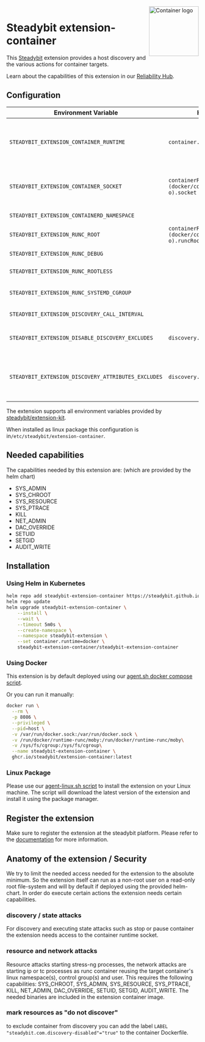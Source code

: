 <img src="./logo.svg" height="130" align="right" alt="Container logo">

# Steadybit extension-container

This [Steadybit](https://www.steadybit.com/) extension provides a host discovery and the various actions for container
targets.

Learn about the capabilities of this extension in
our [Reliability Hub](https://hub.steadybit.com/extension/com.steadybit.extension_container).

## Configuration

| Environment Variable                                | Helm value                                             | Meaning                                                                                                                    | Required | Default |
|-----------------------------------------------------|--------------------------------------------------------|----------------------------------------------------------------------------------------------------------------------------|----------|---------|
| `STEADYBIT_EXTENSION_CONTAINER_RUNTIME`             | `container.runtime`                                    | The container runtime to user either `docker`, `containerd` or `cri-o`. Will be automatically configured if not specified. | yes      | (auto)  |
| `STEADYBIT_EXTENSION_CONTAINER_SOCKET`              | `containerRuntimes.(docker/containerd/cri-o).socket`   | The socket used to connect to the container runtime. Will be automatically configured if not specified.                    | yes      | (auto)  |
| `STEADYBIT_EXTENSION_CONTAINERD_NAMESPACE`          |                                                        | The containerd namespace to use.                                                                                           | yes      | k8s.io  |
| `STEADYBIT_EXTENSION_RUNC_ROOT`                     | `containerRuntimes.(docker/containerd/cri-o).runcRoot` | The runc root to use.                                                                                                      | yes      | (auto)  |
| `STEADYBIT_EXTENSION_RUNC_DEBUG`                    |                                                        | Activate debug mode for runc.                                                                                              | yes      | k8s.io  |
| `STEADYBIT_EXTENSION_RUNC_ROOTLESS`                 |                                                        | Set value for runc --rootless parameter                                                                                    | yes      | k8s.io  |
| `STEADYBIT_EXTENSION_RUNC_SYSTEMD_CGROUP`           |                                                        | Set value for runc --systemd-cgroup parameter                                                                              | yes      | k8s.io  |
| `STEADYBIT_EXTENSION_DISCOVERY_CALL_INTERVAL`       |                                                        | Interval for container discovery                                                                                           | false    | `30s`   |
| `STEADYBIT_EXTENSION_DISABLE_DISCOVERY_EXCLUDES`    | `discovery.disableExcludes`                            | Ignore discovery excludes specified by `steadybit.com/discovery-disabled`                                                  | false    | `false` |
| `STEADYBIT_EXTENSION_DISCOVERY_ATTRIBUTES_EXCLUDES` | `discovery.attributes.excludes`                        | List of Target Attributes which will be excluded during discovery. Checked by key equality and supporting trailing "*"     | false    |         |

The extension supports all environment variables provided by [steadybit/extension-kit](https://github.com/steadybit/extension-kit#environment-variables).

When installed as linux package this configuration is in`/etc/steadybit/extension-container`.

## Needed capabilities

The capabilities needed by this extension are: (which are provided by the helm chart)

- SYS_ADMIN
- SYS_CHROOT
- SYS_RESOURCE
- SYS_PTRACE
- KILL
- NET_ADMIN
- DAC_OVERRIDE
- SETUID
- SETGID
- AUDIT_WRITE

## Installation

### Using Helm in Kubernetes

```sh
helm repo add steadybit-extension-container https://steadybit.github.io/extension-container
helm repo update
helm upgrade steadybit-extension-container \
    --install \
    --wait \
    --timeout 5m0s \
    --create-namespace \
    --namespace steadybit-extension \
    --set container.runtime=docker \
    steadybit-extension-container/steadybit-extension-container
```

### Using Docker

This extension is by default deployed using
our [agent.sh docker compose script](https://docs.steadybit.com/install-and-configure/install-agent/install-as-docker-container).

Or you can run it manually:

```sh
docker run \
  --rm \
  -p 8086 \
  --privileged \
  --pid=host \
  -v /var/run/docker.sock:/var/run/docker.sock \
  -v /run/docker/runtime-runc/moby:/run/docker/runtime-runc/moby\
  -v /sys/fs/cgroup:/sys/fs/cgroup\
  --name steadybit-extension-container \
  ghcr.io/steadybit/extension-container:latest
```

### Linux Package

Please use our [agent-linux.sh script](https://docs.steadybit.com/install-and-configure/install-agent/install-on-linux-hosts) to install the
extension on your Linux machine.
The script will download the latest version of the extension and install it using the package manager.

## Register the extension

Make sure to register the extension at the steadybit platform. Please refer to
the [documentation](https://docs.steadybit.com/integrate-with-steadybit/extensions/extension-installation) for more
information.

## Anatomy of the extension / Security

We try to limit the needed access needed for the extension to the absolute minimum. So the extension itself can run as a
non-root user on a read-only root file-system and will by default if deployed using the provided helm-chart.
In order do execute certain actions the extension needs certain capabilities.

### discovery / state attacks

For discovery and executing state attacks such as stop or pause container the extension needs access to the container
runtime socket.

### resource and network attacks

Resource attacks starting stress-ng processes, the network attacks are starting ip or tc processes as runc container
reusing the target container's linux namespace(s), control group(s) and user.
This requires the following capabilities: SYS_CHROOT, SYS_ADMIN, SYS_RESOURCE, SYS_PTRACE, KILL, NET_ADMIN, DAC_OVERRIDE, SETUID,
SETGID, AUDIT_WRITE.
The needed binaries are included in the extension container image.

### mark resources as "do not discover"

to exclude container from discovery you can add the label `LABEL "steadybit.com.discovery-disabled"="true"` to the container Dockerfile.
